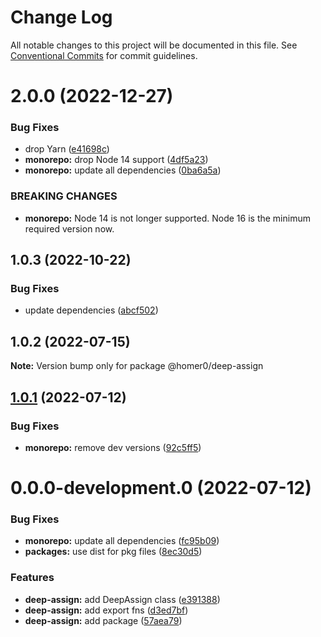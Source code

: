 # Change Log

All notable changes to this project will be documented in this file.
See [Conventional Commits](https://conventionalcommits.org) for commit guidelines.

# 2.0.0 (2022-12-27)

### Bug Fixes

- drop Yarn ([e41698c](https://github.com/homer0/packages/commit/e41698c310996d1ca520bd6a9a2220017e1a3d49))
- **monorepo:** drop Node 14 support ([4df5a23](https://github.com/homer0/packages/commit/4df5a23c1c3e5d1632679f4902c0c73113252bc0))
- **monorepo:** update all dependencies ([0ba6a5a](https://github.com/homer0/packages/commit/0ba6a5a68413ab557cce5a5afbd6314e42d86671))

### BREAKING CHANGES

- **monorepo:** Node 14 is not longer supported. Node 16 is the minimum required version now.

## 1.0.3 (2022-10-22)

### Bug Fixes

- update dependencies ([abcf502](https://github.com/homer0/packages/commit/abcf5027fce4cb7d37d9e4cf9aafc1846c7bceb0))

## 1.0.2 (2022-07-15)

**Note:** Version bump only for package @homer0/deep-assign

## [1.0.1](https://github.com/homer0/packages/compare/@homer0/deep-assign@0.0.0-development.0...@homer0/deep-assign@1.0.1) (2022-07-12)

### Bug Fixes

- **monorepo:** remove dev versions ([92c5ff5](https://github.com/homer0/packages/commit/92c5ff5cc9c579879f371c08edbc111b7e1d4319))

# 0.0.0-development.0 (2022-07-12)

### Bug Fixes

- **monorepo:** update all dependencies ([fc95b09](https://github.com/homer0/packages/commit/fc95b096bc4c2976ba5cd9c7354890137b66a3bd))
- **packages:** use dist for pkg files ([8ec30d5](https://github.com/homer0/packages/commit/8ec30d53c1198dcb3ed1380f20226787ece3e6b9))

### Features

- **deep-assign:** add DeepAssign class ([e391388](https://github.com/homer0/packages/commit/e391388119357a2fdb69662de48e34ace4277ceb))
- **deep-assign:** add export fns ([d3ed7bf](https://github.com/homer0/packages/commit/d3ed7bf9cb719c629b691daa706fb92e4abc6868))
- **deep-assign:** add package ([57aea79](https://github.com/homer0/packages/commit/57aea7948777bd14bd3433cda584c1ee21f715a7))
